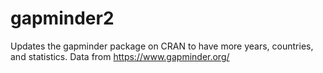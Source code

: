 # gapminder2

Updates the gapminder package on CRAN to have more years, countries, and statistics. Data from https://www.gapminder.org/